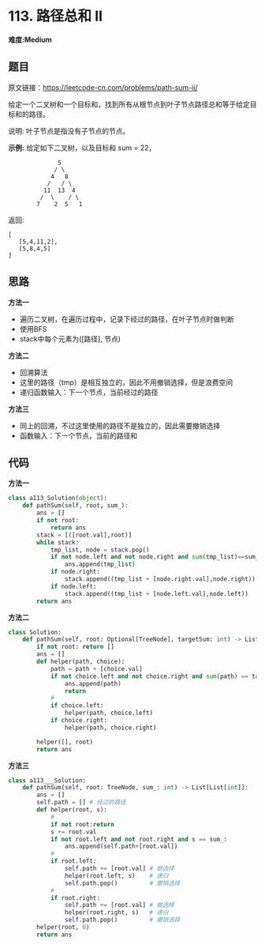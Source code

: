# 113. 路径总和 II
**难度:Medium**
## 题目
原文链接：https://leetcode-cn.com/problems/path-sum-ii/

给定一个二叉树和一个目标和，找到所有从根节点到叶子节点路径总和等于给定目标和的路径。

说明: 叶子节点是指没有子节点的节点。

**示例:**
给定如下二叉树，以及目标和 sum = 22，
```
              5
             / \
            4   8
           /   / \
          11  13  4
         /  \    / \
        7    2  5   1
```
返回:
```
[
   [5,4,11,2],
   [5,8,4,5]
]
```

## 思路
**方法一**
* 遍历二叉树，在遍历过程中，记录下经过的路径，在叶子节点时做判断
* 使用BFS
* stack中每个元素为([路径], 节点)

**方法二**
* 回溯算法
* 这里的路径（tmp）是相互独立的，因此不用撤销选择，但是浪费空间
* 递归函数输入：下一个节点，当前经过的路径

**方法三**
* 同上的回溯，不过这里使用的路径不是独立的，因此需要撤销选择
* 函数输入：下一个节点，当前的路径和

## 代码
**方法一**
```python
class a113_Solution(object):
    def pathSum(self, root, sum_):
        ans = []
        if not root:
            return ans
        stack = [([root.val],root)]
        while stack:
            tmp_list, node = stack.pop()
            if not node.left and not node.right and sum(tmp_list)==sum_:
                ans.append(tmp_list)
            if node.right:
                stack.append((tmp_list + [node.right.val],node.right))
            if node.left:
                stack.append((tmp_list + [node.left.val],node.left))
        return ans
```
**方法二**
```python
class Solution:
    def pathSum(self, root: Optional[TreeNode], targetSum: int) -> List[List[int]]:
        if not root: return []
        ans = []
        def helper(path, choice):
            path = path + [choice.val]
            if not choice.left and not choice.right and sum(path) == targetSum:
                ans.append(path)
                return 
            #
            if choice.left:
                helper(path, choice.left)
            if choice.right:
                helper(path, choice.right)

        helper([], root)
        return ans
```
**方法三**
```python
class a113___Solution:
    def pathSum(self, root: TreeNode, sum_: int) -> List[List[int]]:
        ans = []
        self.path = [] # 经过的路径
        def helper(root, s):
            #
            if not root:return
            s += root.val
            if not root.left and not root.right and s == sum_:
                ans.append(self.path+[root.val])
            #
            if root.left:
                self.path += [root.val] # 做选择
                helper(root.left, s)    # 递归
                self.path.pop()         # 撤销选择
            #
            if root.right:
                self.path += [root.val] # 做选择
                helper(root.right, s)   # 递归
                self.path.pop()         # 撤销选择
        helper(root, 0)
        return ans
```
